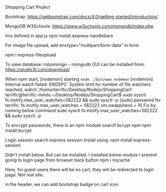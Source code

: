 Shopping Cart Project

Bootstrap:
https://getbootstrap.com/docs/4.0/getting-started/introduction/

MongoDB W3Schools:
https://www.w3schools.com/mongodb/index.php

hns defined in app.js
npm install express-handlebars

For image file upload,
add enctype="multipart/form-data" in form

npm i express-fileupload

To view database: robomongo - mongodb GUI can be installed from:
https://studio3t.com/download/


When npm start, [nodemon] starting `node ./bin/www nodemon`
[nodemon] Internal watch failed: ENOSPC: System limit for number of file watchers reached, watch '/home/terrific/Desktop/Nodejs/ShoppingCart'
terrific@terrific-minds:~/Desktop/Nodejs/ShoppingCart$ sudo sysctl fs.inotify.max_user_watches=582222 && sudo sysctl -p
[sudo] password for terrific: 
fs.inotify.max_user_watches = 582222
vm.swappiness = 10
Fix by running below command
sudo sysctl fs.inotify.max_user_watches=582222 && sudo sysctl -p

To encrypt passwords, there is an npm module
search
bcrypt npm
npm install bcrypt

Login session
search express session
Install using:
npm install express-session

Didn't install below. But can be installed.
I installed below module t prevent going to login page from browser back button
npm i nocache

Here, for guest users there will be no cart, they will be redirected to login page. Not real site.

in the header, we can add bootstrap badge on cart icon